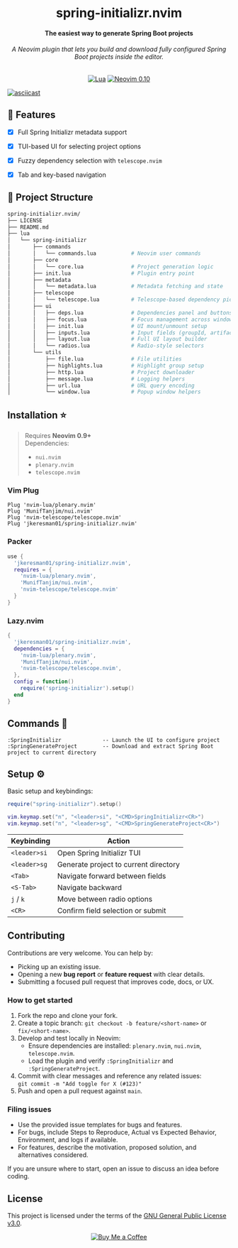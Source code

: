 <div align="center">

  <h1>spring-initializr.nvim</h1>
  <h4>The easiest way to generate Spring Boot projects</h4>
  <h6><i>A Neovim plugin that lets you build and download fully configured Spring Boot projects inside the editor.</i></h6>

[![Lua](https://img.shields.io/badge/Lua-blue.svg?style=for-the-badge&logo=lua)](http://www.lua.org)
[![Neovim 0.10](https://img.shields.io/badge/Neovim%200.10-green.svg?style=for-the-badge&logo=neovim)](https://neovim.io)

</div>


[![asciicast](https://asciinema.org/a/723220.svg)](https://asciinema.org/a/723220)


## 🔧 Features

- [x] Full Spring Initializr metadata support  
- [x] TUI-based UI for selecting project options  
- [x] Fuzzy dependency selection with `telescope.nvim`  
- [x] Tab and key-based navigation  


## 📁 Project Structure

```bash
spring-initializr.nvim/
├── LICENSE
├── README.md
├── lua
│   └── spring-initializr
│       ├── commands
│       │   └── commands.lua           # Neovim user commands
│       ├── core
│       │   └── core.lua               # Project generation logic
│       ├── init.lua                   # Plugin entry point
│       ├── metadata
│       │   └── metadata.lua           # Metadata fetching and state
│       ├── telescope
│       │   └── telescope.lua          # Telescope-based dependency picker
│       ├── ui
│       │   ├── deps.lua               # Dependencies panel and buttons
│       │   ├── focus.lua              # Focus management across windows
│       │   ├── init.lua               # UI mount/unmount setup
│       │   ├── inputs.lua             # Input fields (groupId, artifactId, etc.)
│       │   ├── layout.lua             # Full UI layout builder
│       │   └── radios.lua             # Radio-style selectors
│       └── utils
│           ├── file.lua               # File utilities
│           ├── highlights.lua         # Highlight group setup
│           ├── http.lua               # Project downloader
│           ├── message.lua            # Logging helpers
│           ├── url.lua                # URL query encoding
│           └── window.lua             # Popup window helpers
```


## Installation :star: <a name="installation"></a>

> Requires **Neovim 0.9+**  
> Dependencies:
> - `nui.nvim`
> - `plenary.nvim`
> - `telescope.nvim`

### Vim Plug <a name="vimplug"></a>

```vim
Plug 'nvim-lua/plenary.nvim'
Plug 'MunifTanjim/nui.nvim'
Plug 'nvim-telescope/telescope.nvim'
Plug 'jkeresman01/spring-initializr.nvim'
```

### Packer <a name="packer"></a>

```lua
use {
  'jkeresman01/spring-initializr.nvim',
  requires = {
    'nvim-lua/plenary.nvim',
    'MunifTanjim/nui.nvim',
    'nvim-telescope/telescope.nvim'
  }
}
```

### Lazy.nvim <a name="lazy"></a>

```lua
{
  'jkeresman01/spring-initializr.nvim',
  dependencies = {
    'nvim-lua/plenary.nvim',
    'MunifTanjim/nui.nvim',
    'nvim-telescope/telescope.nvim',
  },
  config = function()
    require('spring-initializr').setup()
  end
}
```

## Commands :wrench: <a name="commands"></a>

```vim
:SpringInitializr             -- Launch the UI to configure project
:SpringGenerateProject        -- Download and extract Spring Boot project to current directory
```

## Setup :gear: <a name="setup"></a>

Basic setup and keybindings:

```lua
require("spring-initializr").setup()

vim.keymap.set("n", "<leader>si", "<CMD>SpringInitializr<CR>")
vim.keymap.set("n", "<leader>sg", "<CMD>SpringGenerateProject<CR>")
```


| Keybinding   | Action                                  |
|--------------|------------------------------------------|
| `<leader>si` | Open Spring Initializr TUI              |
| `<leader>sg` | Generate project to current directory   |
| `<Tab>`      | Navigate forward between fields         |
| `<S-Tab>`    | Navigate backward                       |
| `j` / `k`    | Move between radio options              |
| `<CR>`       | Confirm field selection or submit       |

## Contributing

Contributions are very welcome. You can help by:

- Picking up an existing issue.
- Opening a new **bug report** or **feature request** with clear details.
- Submitting a focused pull request that improves code, docs, or UX.

### How to get started
1. Fork the repo and clone your fork.
2. Create a topic branch: `git checkout -b feature/<short-name>` or `fix/<short-name>`.
3. Develop and test locally in Neovim:
   - Ensure dependencies are installed: `plenary.nvim`, `nui.nvim`, `telescope.nvim`.
   - Load the plugin and verify `:SpringInitializr` and `:SpringGenerateProject`.
4. Commit with clear messages and reference any related issues:  
   `git commit -m "Add toggle for X (#123)"`
5. Push and open a pull request against `main`.

### Filing issues
- Use the provided issue templates for bugs and features.
- For bugs, include Steps to Reproduce, Actual vs Expected Behavior, Environment, and logs if available.
- For features, describe the motivation, proposed solution, and alternatives considered.

If you are unsure where to start, open an issue to discuss an idea before coding.




## License

This project is licensed under the terms of the [GNU General Public License v3.0](./LICENSE).



<div align="center">
  
  [![Buy Me a Coffee](https://img.shields.io/badge/-Buy%20Me%20a%20Coffee-yellow?style=for-the-badge&logo=buy-me-a-coffee&logoColor=black)](https://www.buymeacoffee.com/jkeresman)
  
</div>
